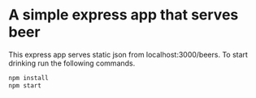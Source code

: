 # A simple express app that serves beer

This express app serves static json from localhost:3000/beers.
To start drinking run the following commands.

```bash
npm install
npm start
```
